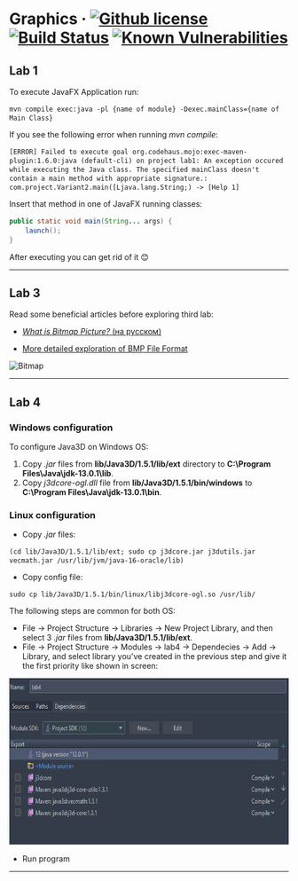 # Graphics &middot; [![Github license](https://img.shields.io/badge/license-Apache%202.0-purple.svg)](https://opensource.org/licenses/Apache-2.0) [![Build Status](https://travis-ci.org/Blahodatny/Graphics.svg?branch=master)](https://travis-ci.org/Blahodatny/Graphics) [![Known Vulnerabilities](https://snyk.io/test/github/Blahodatny/Graphics/badge.svg?targetFile=pom.xml)](https://snyk.io/test/github/Blahodatny/Graphics?targetFile=pom.xml)

## Lab 1
To execute JavaFX Application run:
``````
mvn compile exec:java -pl {name of module} -Dexec.mainClass={name of Main Class}
``````

If you see the following error when running *mvn compile*:
```text
[ERROR] Failed to execute goal org.codehaus.mojo:exec-maven-plugin:1.6.0:java (default-cli) on project lab1: An exception occured while executing the Java class. The specified mainClass doesn't contain a main method with appropriate signature.: com.project.Variant2.main([Ljava.lang.String;) -> [Help 1]
```

Insert that method in one of JavaFX running classes:
```java
public static void main(String... args) {
    launch();
}
```
After executing you can get rid of it &#128522;
___

## Lab 3
Read some beneficial articles before exploring third lab:

* [*What is Bitmap Picture?* (на русском)](https://ru.wikipedia.org/wiki/BMP)

* [More detailed exploration of BMP File Format](https://en.wikipedia.org/wiki/BMP_file_format)

<img src="https://upload.wikimedia.org/wikipedia/commons/c/c4/BMPfileFormat.png" alt="Bitmap" height="500" width="320"></img>
___

## Lab 4
### Windows configuration
To configure Java3D on Windows OS:
1. Copy *.jar* files from **lib/Java3D/1.5.1/lib/ext** directory to **C:\Program Files\Java\jdk-13.0.1\lib**.
2. Copy *j3dcore-ogl.dll* file from **lib/Java3D/1.5.1/bin/windows** to **C:\Program Files\Java\jdk-13.0.1\bin**.
### Linux configuration
* Copy *.jar* files:
```jvm
(cd lib/Java3D/1.5.1/lib/ext; sudo cp j3dcore.jar j3dutils.jar vecmath.jar /usr/lib/jvm/java-16-oracle/lib)
```
* Copy config file:
```jvm
sudo cp lib/Java3D/1.5.1/bin/linux/libj3dcore-ogl.so /usr/lib/
```
The following steps are common for both OS:
* File -> Project Structure -> Libraries -> New Project Library, and then select 3 *.jar* files from **lib/Java3D/1.5.1/lib/ext**.
* File -> Project Structure -> Modules -> lab4 -> Dependecies -> Add -> 
Library, and select library you've created in the previous step and give it the first priority like shown in screen:

<img src="screen.jpg" alt="screen" height="300" width="600"></img>

* Run program
___
